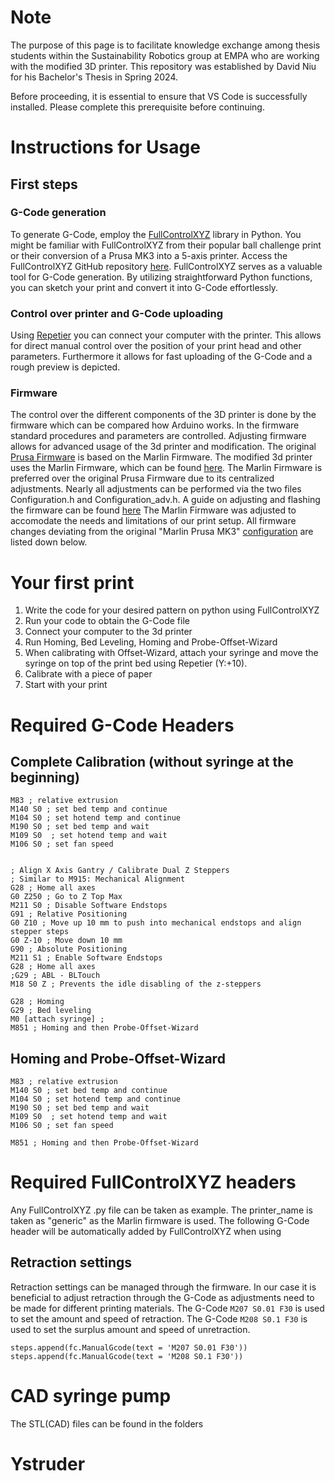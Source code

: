 # Note
The purpose of this page is to facilitate knowledge exchange among thesis students within the Sustainability Robotics group at EMPA who are working with the modified 3D printer. This repository was established by David Niu for his Bachelor's Thesis in Spring 2024.

Before proceeding, it is essential to ensure that VS Code is successfully installed. Please complete this prerequisite before continuing.



# Instructions for Usage



## First steps
### G-Code generation 
To generate G-Code, employ the [FullControlXYZ](https://fullcontrol.xyz/) library in Python. You might be familiar with FullControlXYZ from their popular ball challenge print or their conversion of a Prusa MK3 into a 5-axis printer. Access the FullControlXYZ GitHub repository [here](https://github.com/FullControlXYZ/fullcontrol). FullControlXYZ serves as a valuable tool for G-Code generation. By utilizing straightforward Python functions, you can sketch your print and convert it into G-Code effortlessly.
### Control over printer and G-Code uploading
Using [Repetier](https://www.repetier.com/) you can connect your computer with the printer. This allows for direct manual control over the position of your print head and other parameters. Furthermore it allows for fast uploading of the G-Code and a rough preview is depicted.

### Firmware
The control over the different components of the 3D printer is done by the firmware which can be compared how Arduino works. In the firmware standard procedures and parameters are controlled. Adjusting firmware allows for advanced usage of the 3d printer and modification. The original [Prusa Firmware](https://github.com/prusa3d/Prusa-Firmware) is based on the Marlin Firmware. The modified 3d printer uses the Marlin Firmware, which can be found [here](https://marlinfw.org/). The Marlin Firmware is preferred over the original Prusa Firmware due to its centralized adjustments. Nearly all adjustments can be performed via the two files Configuration.h and Configuration_adv.h. A guide on adjusting and flashing the firmware can be found [here](https://youtu.be/eq_ygvHF29I?si=oBdEPBt3eG3QWW10.)
The Marlin Firmware was adjusted to accomodate the needs and limitations of our print setup. All firmware changes deviating from the original "Marlin Prusa MK3" [configuration](https://github.com/MarlinFirmware/Configurations) are listed down below.

# Your first print
1. Write the code for your desired pattern on python using FullControlXYZ
2. Run your code to obtain the G-Code file
3. Connect your computer to the 3d printer
4. Run Homing, Bed Leveling, Homing and Probe-Offset-Wizard
5. When calibrating with Offset-Wizard, attach your syringe and move the syringe on top of the print bed using Repetier (Y:+10).
6. Calibrate with a piece of paper
7. Start with your print

# Required G-Code Headers
## Complete Calibration (without syringe at the beginning)
```
M83 ; relative extrusion
M140 S0 ; set bed temp and continue
M104 S0 ; set hotend temp and continue
M190 S0 ; set bed temp and wait
M109 S0  ; set hotend temp and wait
M106 S0 ; set fan speed


; Align X Axis Gantry / Calibrate Dual Z Steppers
; Similar to M915: Mechanical Alignment
G28 ; Home all axes
G0 Z250 ; Go to Z Top Max
M211 S0 ; Disable Software Endstops
G91 ; Relative Positioning
G0 Z10 ; Move up 10 mm to push into mechanical endstops and align stepper steps
G0 Z-10 ; Move down 10 mm
G90 ; Absolute Positioning
M211 S1 ; Enable Software Endstops
G28 ; Home all axes
;G29 ; ABL - BLTouch
M18 S0 Z ; Prevents the idle disabling of the z-steppers

G28 ; Homing
G29 ; Bed leveling
M0 [attach syringe] ; 
M851 ; Homing and then Probe-Offset-Wizard
```
## Homing and Probe-Offset-Wizard
```
M83 ; relative extrusion
M140 S0 ; set bed temp and continue
M104 S0 ; set hotend temp and continue
M190 S0 ; set bed temp and wait
M109 S0  ; set hotend temp and wait
M106 S0 ; set fan speed

M851 ; Homing and then Probe-Offset-Wizard
```
# Required FullControlXYZ headers
Any FullControlXYZ .py file can be taken as example. The printer_name is taken as "generic" as the Marlin firmware is used.
The following G-Code header will be automatically added by FullControlXYZ when using 




## Retraction settings
Retraction settings can be managed through the firmware. In our case it is beneficial to adjust retraction through the G-Code as adjustments need to be made for different printing materials. The G-Code ```M207 S0.01 F30``` is used to set the amount and speed of retraction. The G-Code ```M208 S0.1 F30``` is used to set the surplus amount and speed of unretraction.
```
steps.append(fc.ManualGcode(text = 'M207 S0.01 F30'))
steps.append(fc.ManualGcode(text = 'M208 S0.1 F30'))
```


# CAD syringe pump
The STL(CAD) files can be found in the folders




# Ystruder
